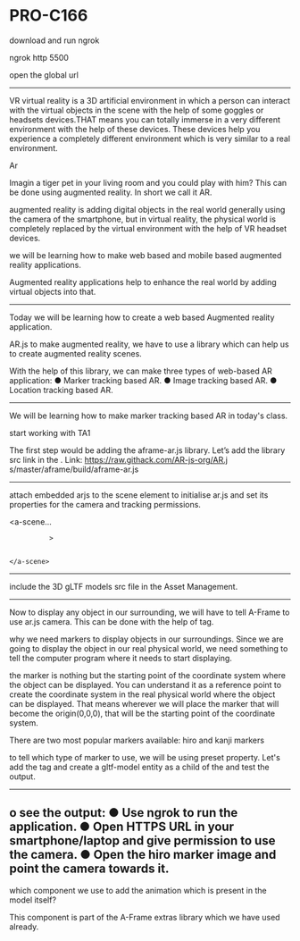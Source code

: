 # PRO-C166


download and run ngrok




ngrok http 5500


open the global url 

----------------------------------------

VR
virtual reality is a 3D artificial environment in which a person can interact with the virtual objects in the scene with the help of some goggles or headsets devices.THAT
means you can totally immerse in a very different environment with the help of these devices.
These devices help you experience a completely different environment which is very similar to a real environment.


Ar

Imagin a tiger pet in your living room and you could play with him?
This can be done using augmented reality. In short we call it AR.

augmented reality is adding digital objects in the real world generally using the camera of the smartphone, but in virtual reality, the physical world is completely replaced by the virtual environment with the help of VR headset devices.


we will be learning how to make web based and mobile based augmented reality applications.

Augmented reality applications help to enhance the real world by adding virtual objects into that.

___________________________________

Today we will be learning how to create a web based Augmented reality application.


AR.js 
to make augmented reality, we have to use a library which can help us to create augmented reality scenes.


With the help of this library, we can make three types of web-based AR application:
● Marker tracking based AR.
● Image tracking based AR.
● Location tracking based AR.



----------------------------------

We will be learning how to make marker tracking based AR in today's class.

start working with TA1

The first step would be adding the aframe-ar.js library.
Let’s add the library src link in the <head>.
Link:
https://raw.githack.com/AR-js-org/AR.j s/master/aframe/build/aframe-ar.js
  
  
-----------------------
  
  attach embedded arjs to the scene element to initialise ar.js and set its properties for the camera and tracking permissions.
  
  <a-scene...
              
              
              >
    
    
    </a-scene>
  ----------------
  
 include the 3D gLTF models src file in the Asset Management.
  
  -----------------
  
  Now to display any object in our surrounding, we will have to tell A-Frame to use ar.js camera. This can be done with the help of <a-marker> tag.
  
  why we need markers to display objects in our surroundings.
Since we are going to display the object in our real physical world, we need something to tell the computer program where it needs to start displaying.
  
  the marker is nothing but the starting point of the coordinate system where the object can be displayed.
You can understand it as a reference point to create the coordinate system in the real physical world where the object can be displayed.
That means wherever we will place the marker that will become the origin(0,0,0), that will be the starting point of the coordinate system.

  

There are two most popular markers available: hiro and kanji markers
  
  to tell which type of marker to use, we will be using preset property.
Let's add the <a-marker> tag and create a gltf-model entity as a child of the <a-marker> and test the output.
  
  
  ------------------
  o see the output:
● Use ngrok to run the
application.
● Open HTTPS URL in your smartphone/laptop and give permission to use the camera.
● Open the hiro marker image and point the camera towards it.
  -------------------------------
  which component we use to add the animation which is present in the model itself?

This component is part of the A-Frame extras library which we have used already.
  
  
  
  
  
  
